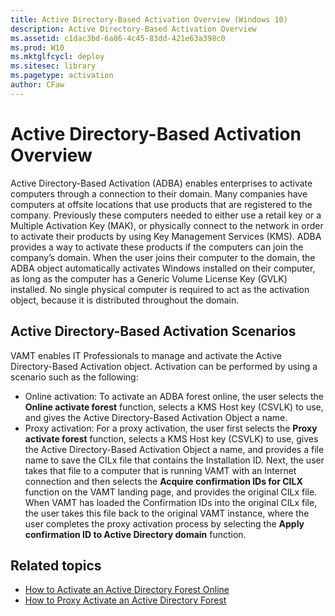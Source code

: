```yaml
---
title: Active Directory-Based Activation Overview (Windows 10)
description: Active Directory-Based Activation Overview
ms.assetid: c1dac3bd-6a86-4c45-83dd-421e63a398c0
ms.prod: W10
ms.mktglfcycl: deploy
ms.sitesec: library
ms.pagetype: activation
author: CFaw
---
```


# Active Directory-Based Activation Overview

Active Directory-Based Activation (ADBA) enables enterprises to activate computers through a connection to their domain. Many companies have computers at offsite locations that use products that are registered to the company. Previously these computers needed to either use a retail key or a Multiple Activation Key (MAK), or physically connect to the network in order to activate their products by using Key Management Services (KMS). ADBA provides a way to activate these products if the computers can join the company’s domain. When the user joins their computer to the domain, the ADBA object automatically activates Windows installed on their computer, as long as the computer has a Generic Volume License Key (GVLK) installed. No single physical computer is required to act as the activation object, because it is distributed throughout the domain.

## Active Directory-Based Activation Scenarios

VAMT enables IT Professionals to manage and activate the Active Directory-Based Activation object. Activation can be performed by using a scenario such as the following:
-   Online activation: To activate an ADBA forest online, the user selects the **Online activate forest** function, selects a KMS Host key (CSVLK) to use, and gives the Active Directory-Based Activation Object a name.
-   Proxy activation: For a proxy activation, the user first selects the **Proxy activate forest** function, selects a KMS Host key (CSVLK) to use, gives the Active Directory-Based Activation Object a name, and provides a file name to save the CILx file that contains the Installation ID. Next, the user takes that file to a computer that is running VAMT with an Internet connection and then selects the **Acquire confirmation IDs for CILX** function on the VAMT landing page, and provides the original CILx file. When VAMT has loaded the Confirmation IDs into the original CILx file, the user takes this file back to the original VAMT instance, where the user completes the proxy activation process by selecting the **Apply confirmation ID to Active Directory domain** function.

## Related topics

- [How to Activate an Active Directory Forest Online](http://go.microsoft.com/fwlink/p/?LinkId=246565)
- [How to Proxy Activate an Active Directory Forest](http://go.microsoft.com/fwlink/p/?LinkId=246566)
 
 
